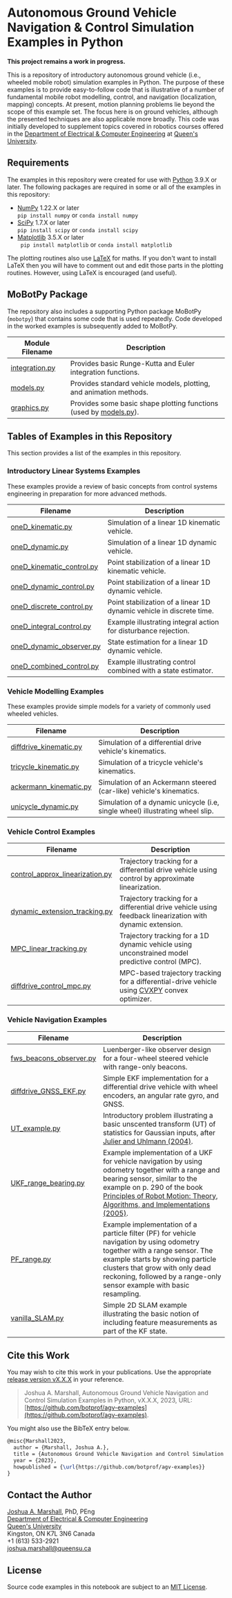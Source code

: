 # Autonomous Ground Vehicle Navigation & Control Simulation Examples in Python

__This project remains a work in progress.__

This is a repository of introductory autonomous ground vehicle (i.e., wheeled mobile robot) simulation examples in Python.  The purpose of these examples is to provide easy-to-follow code that is illustrative of a number of fundamental mobile robot modelling, control, and navigation (localization, mapping) concepts.  At present, motion planning problems lie beyond the scope of this example set.  The focus here is on ground vehicles, although the presented techniques are also applicable more broadly.  This code was initially developed to supplement topics covered in robotics courses offered in the [Department of Electrical & Computer Engineering](https://smithengineering.queensu.ca/ece/) at [Queen's University](https://www.queensu.ca).

## Requirements

The examples in this repository were created for use with [Python](https://www.python.org) 3.9.X or later.  The following packages are required in some or all of the examples in this repository:
* [NumPy](https://numpy.org) 1.22.X or later  
```pip install numpy``` or ```conda install numpy```
* [SciPy](https://scipy.org) 1.7.X or later  
```pip install scipy``` or ```conda install scipy```
* [Matplotlib](https://matplotlib.org) 3.5.X or later   
``` pip install matplotlib``` or ```conda install matplotlib```

The plotting routines also use [LaTeX](https://www.latex-project.org) for maths.  If you don't want to install LaTeX then you will have to comment out and edit those parts in the plotting routines.  However, using LaTeX is encouraged (and useful).

## MoBotPy Package

The repository also includes a supporting Python package MoBotPy (`mobotpy`) that contains some code that is used repeatedly.  Code developed in the worked examples is subsequently added to MoBotPy.

Module Filename | Description
--------------- | -----------
[integration.py](mobotpy/integration.py) | Provides basic Runge-Kutta and Euler integration functions.
[models.py](mobotpy/models.py) | Provides standard vehicle models, plotting, and animation methods.
[graphics.py](mobotpy/models.py) | Provides some basic shape plotting functions (used by [models.py](mobotpy/models.py)).

## Tables of Examples in this Repository

This section provides a list of the examples in this repository.

### Introductory Linear Systems Examples

These examples provide a review of basic concepts from control systems engineering in preparation for more advanced methods.

Filename | Description
-------- | -----------
[oneD_kinematic.py](oneD_kinematic.py) | Simulation of a linear 1D kinematic vehicle.
[oneD_dynamic.py](oneD_dynamic.py) | Simulation of a linear 1D dynamic vehicle.
[oneD_kinematic_control.py](oneD_kinematic_control.py) | Point stabilization of a linear 1D kinematic vehicle.
[oneD_dynamic_control.py](oneD_kinematic_control.py) | Point stabilization of a linear 1D dynamic vehicle.
[oneD_discrete_control.py](oneD_discrete_control.py) | Point stabilization of a linear 1D dynamic vehicle in discrete time.
[oneD_integral_control.py](oneD_integral_control.py) | Example illustrating integral action for disturbance rejection.
[oneD_dynamic_observer.py](oneD_dynamic_observer.py) | State estimation for a linear 1D dynamic vehicle.
[oneD_combined_control.py](oneD_combined_control.py) | Example illustrating control combined with a state estimator.

### Vehicle Modelling Examples

These examples provide simple models for a variety of commonly used wheeled vehicles.

Filename | Description
-------- | -----------
[diffdrive_kinematic.py](diffdrive_kinematic.py) | Simulation of a differential drive vehicle's kinematics.
[tricycle_kinematic.py](tricycle_kinematic.py) | Simulation of a tricycle vehicle's kinematics.
[ackermann_kinematic.py](ackermann_kinematic.py) | Simulation of an Ackermann steered (car-like) vehicle's kinematics.
[unicycle_dynamic.py](unicycle_dynamic.py) | Simulation of a dynamic unicycle (i.e, single wheel) illustrating wheel slip.

### Vehicle Control Examples

Filename | Description
-------- | -----------
[control_approx_linearization.py](control_approx_linearization.py) | Trajectory tracking for a differential drive vehicle using control by approximate linearization.
[dynamic_extension_tracking.py](dynamic_extension_tracking.py) | Trajectory tracking for a differential drive vehicle using feedback linearization with dynamic extension.
[MPC_linear_tracking.py](MPC_linear_tracking.py) | Trajectory tracking for a 1D dynamic vehicle using unconstrained model predictive control (MPC).
[diffdrive_control_mpc.py](diffdrive_control_mpc.py) | MPC-based trajectory tracking for a differential-drive vehicle using [CVXPY](https://www.cvxpy.org) convex optimizer.

### Vehicle Navigation Examples

Filename | Description
-------- | -----------
[fws_beacons_observer.py](fws_beacons_observer.py) | Luenberger-like observer design for a four-wheel steered vehicle with range-only beacons.
[diffdrive_GNSS_EKF.py](diffdrive_GNSS_EKF.py) | Simple EKF implementation for a differential drive vehicle with wheel encoders, an angular rate gyro, and GNSS.
[UT_example.py](UT_example.py) | Introductory problem illustrating a basic unscented transform (UT) of statistics for Gaussian inputs, after [Julier and Uhlmann (2004)](https://doi.org/10.1109/JPROC.2003.823141).
[UKF_range_bearing.py](UKF_range_bearing.py) | Example implementation of a UKF for vehicle navigation by using odometry together with a range and bearing sensor, similar to the example on p. 290 of the book [Principles of Robot Motion: Theory, Algorithms, and Implementations (2005)](https://mitpress.mit.edu/books/principles-robot-motion).
[PF_range.py](PF_range.py) | Example implementation of a particle filter (PF) for vehicle navigation by using odometry together with a range sensor.  The example starts by showing particle clusters that grow with only dead reckoning, followed by a range-only sensor example with basic resampling.
[vanilla_SLAM.py](vanilla_SLAM.py) | Simple 2D SLAM example illustrating the basic notion of including feature measurements as part of the KF state.
 
## Cite this Work

You may wish to cite this work in your publications.  Use the appropriate [release version vX.X.X](https://github.com/botprof/agv-examples/releases) in your reference.

> Joshua A. Marshall, Autonomous Ground Vehicle Navigation and Control Simulation Examples in Python, vX.X.X, 2023, URL: [https://github.com/botprof/agv-examples](https://github.com/botprof/agv-examples).

You might also use the BibTeX entry below.

```latex
@misc{Marshall2023,
  author = {Marshall, Joshua A.},
  title = {Autonomous Ground Vehicle Navigation and Control Simulation Examples in Python, vX.X.X},
  year = {2023},
  howpublished = {\url{https://github.com/botprof/agv-examples}}
}
```
## Contact the Author

[Joshua A. Marshall](https://offroad.engineering.queensu.ca/people/joshua-marshall/), PhD, PEng  
[Department of Electrical & Computer Engineering](https://www.ece.queensu.ca)  
[Queen's University](http://www.queensu.ca)  
Kingston, ON K7L 3N6 Canada  
+1 (613) 533-2921  
[joshua.marshall@queensu.ca](mailto:joshua.marshall@queensu.ca)

## License

Source code examples in this notebook are subject to an [MIT License](LICENSE).
